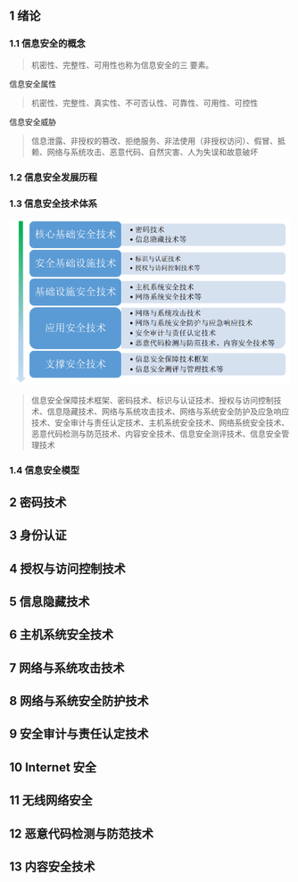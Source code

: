 ## 1 绪论

### 1.1 信息安全的概念

> 机密性、完整性、可用性也称为信息安全的三 要素。

信息安全属性

> 机密性、完整性、真实性、不可否认性、可靠性、可用性、可控性

信息安全威胁

> 信息泄露、非授权的篡改、拒绝服务、非法使用（非授权访问）、假冒、抵赖、网络与系统攻击、恶意代码、自然灾害、人为失误和故意破坏

### 1.2 信息安全发展历程

### 1.3 信息安全技术体系

<img src="README.assets/1551150582342.png" style="zoom:65%">

> 信息安全保障技术框架、密码技术、标识与认证技术、授权与访问控制技术、信息隐藏技术、网络与系统攻击技术、网络与系统安全防护及应急响应技术、安全审计与责任认定技术、主机系统安全技术、网络系统安全技术、恶意代码检测与防范技术、内容安全技术、信息安全测评技术、信息安全管理技术

### 1.4 信息安全模型



## 2 密码技术



## 3 身份认证

## 4 授权与访问控制技术

## 5 信息隐藏技术

## 6 主机系统安全技术

## 7 网络与系统攻击技术

## 8 网络与系统安全防护技术

## 9 安全审计与责任认定技术

## 10 Internet 安全

## 11 无线网络安全

## 12 恶意代码检测与防范技术

## 13 内容安全技术